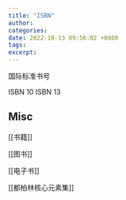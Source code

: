 ```yaml
---
title: "ISBN"
author: 
categories: 
date: 2022-10-13 09:56:02 +0800
tags: 
excerpt: 
---
```



国际标准书号

ISBN 10
ISBN 13


## Misc

[[书籍]]

[[图书]]

[[电子书]]

[[都柏林核心元素集]]


